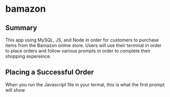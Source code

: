 # bamazon

## Summary

This app using MySQL, JS, and Node in order for customers to purchase items from the Bamazon online store. Users will use their terminal in order to place orders and follow various prompts in order to complete their shopping expereince.

## Placing a Successful Order

When you run the Javascript file in your termal, this is what the first prompt will show

